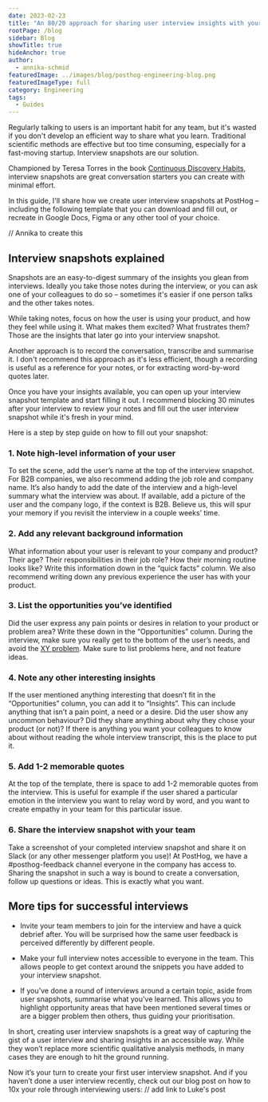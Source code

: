 ```yaml
---
date: 2023-02-23
title: "An 80/20 approach for sharing user interview insights with your team"
rootPage: /blog
sidebar: Blog
showTitle: true
hideAnchor: true
author:
  - annika-schmid
featuredImage: ../images/blog/posthog-engineering-blog.png
featuredImageType: full
category: Engineering
tags:
  - Guides
---
```


Regularly talking to users is an important habit for any team, but it's wasted if you don't develop an efficient way to share what you learn. Traditional scientific methods are effective but too time consuming, especially for a fast-moving startup. Interview snapshots are our solution.

Championed by Teresa Torres in the book [Continuous Discovery Habits](https://www.amazon.co.uk/Continuous-Discovery-Habits-Discover-Products/dp/1736633309), interview snapshots are great conversation starters you can create with minimal effort.

In this guide, I'll share how we create user interview snapshots at PostHog – including the following template that you can download and fill out, or recreate in Google Docs, Figma or any other tool of your choice.

// Annika to create this

## Interview snapshots explained

Snapshots are an easy-to-digest summary of the insights you glean from interviews. Ideally you take those notes during the interview, or you can ask one of your colleagues to do so – sometimes it's easier if one person talks and the other takes notes. 

While taking notes, focus on how the user is using your product, and how they feel while using it. What makes them excited? What frustrates them? Those are the insights that later go into your interview snapshot.

Another approach is to record the conversation, transcribe and summarise it. I don't recommend this approach as it's less efficient, though a recording is useful as a reference for your notes, or for extracting word-by-word quotes later.

Once you have your insights available, you can open up your interview snapshot template and start filling it out. I recommend blocking 30 minutes after your interview to review your notes and fill out the user interview snapshot while it's fresh in your mind. 

Here is a step by step guide on how to fill out your snapshot:

### 1. Note high-level information of your user

To set the scene, add the user’s name at the top of the interview snapshot. For B2B companies, we also recommend adding the job role and company name. It’s also handy to add the date of the interview and a high-level summary what the interview was about. If available, add a picture of the user and the company logo, if the context is B2B. Believe us, this will spur your memory if you revisit the interview in a couple weeks’ time.

### 2. Add any relevant background information

What information about your user is relevant to your company and product? Their age? Their responsibilities in their job role? How their morning routine looks like? Write this information down in the “quick facts” column. We also recommend writing down any previous experience the user has with your product.

### 3. List the opportunities you’ve identified

Did the user express any pain points or desires in relation to your product or problem area? Write these down in the “Opportunities” column. During the interview, make sure you really get to the bottom of the user’s needs, and avoid the [XY problem](https://xyproblem.info/). Make sure to list problems here, and not feature ideas. 

### 4. Note any other interesting insights

If the user mentioned anything interesting that doesn’t fit in the “Opportunities” column, you can add it to “Insights”. This can include anything that isn’t a pain point, a need or a desire. Did the user show any uncommon behaviour? Did they share anything about why they chose your product (or not)? If there is anything you want your colleagues to know about without reading the whole interview transcript, this is the place to put it.

### 5. Add 1-2 memorable quotes

At the top of the template, there is space to add 1-2 memorable quotes from the interview. This is useful for example if the user shared a particular emotion in the interview you want to relay word by word, and you want to create empathy in your team for this particular issue.

### 6. Share the interview snapshot with your team

Take a screenshot of your completed interview snapshot and share it on Slack (or any other messenger platform you use)! At PostHog, we have a #posthog-feedback channel everyone in the company has access to. Sharing the snapshot in such a way is bound to create a conversation, follow up questions or ideas. This is exactly what you want.

## More tips for successful interviews

- Invite your team members to join for the interview and have a quick debrief after. You will be surprised how the same user feedback is perceived differently by different people.

- Make your full interview notes accessible to everyone in the team. This allows people to get context around the snippets you have added to your interview snapshot.

- If you’ve done a round of interviews around a certain topic, aside from user snapshots, summarise what you’ve learned. This allows you to highlight opportunity areas that have been mentioned several times or are a bigger problem then others, thus guiding your prioritisation.

In short, creating user interview snapshots is a great way of capturing the gist of a user interview and sharing insights in an accessible way. While they won’t replace more scientific qualitative analysis methods, in many cases they are enough to hit the ground running.

Now it’s your turn to create your first user interview snapshot. And if you haven’t done a user interview recently, check out our blog post on how to 10x your role through interviewing users: // add link to Luke's post
